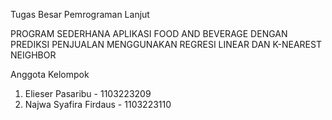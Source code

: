 Tugas Besar Pemrograman Lanjut

PROGRAM SEDERHANA APLIKASI FOOD AND BEVERAGE DENGAN PREDIKSI PENJUALAN MENGGUNAKAN REGRESI LINEAR DAN K-NEAREST NEIGHBOR

Anggota Kelompok
1. Elieser Pasaribu - 1103223209
2. Najwa Syafira Firdaus - 1103223110
